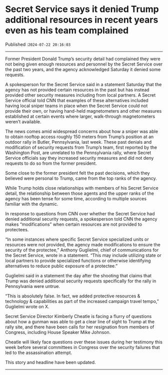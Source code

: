 # Secret Service says it denied Trump additional resources in recent years even as his team complained

Published :`2024-07-22 20:16:03`

---

Former President Donald Trump’s security detail had complained they were not being given enough resources and personnel by the Secret Service over the past two years, and the agency acknowledged Saturday it denied some requests.

A spokesperson for the Secret Service said in a statement Saturday that the agency has not provided certain resources in the past but has instead provided other security measures including from local partners. A Secret Service official told CNN that examples of these alternatives included having local sniper teams in place when the Secret Service could not provide their own, or having hand-held magnetometers and other measures established at certain events where larger, walk-through magnetometers weren’t available.

The news comes amid widespread concerns about how a sniper was able to obtain rooftop access roughly 150 meters from Trump’s position at an outdoor rally in Butler, Pennsylvania, last week. These past denials and modification of security requests from Trump’s team, first reported by the Washington Post, are unrelated to the Pennsylvania rally, where Secret Service officials say they increased security measures and did not deny requests to do so from the former president.

Some close to the former president felt the past decisions, which they believed were personal to Trump, came from the top ranks of the agency.

While Trump holds close relationships with members of his Secret Service detail, the relationship between those agents and the upper ranks of the agency has been tense for some time, according to multiple sources familiar with the dynamic.

In response to questions from CNN over whether the Secret Service had denied additional security requests, a spokesperson told CNN the agency makes “modifications” when certain resources are not provided to protectees.

“In some instances where specific Secret Service specialized units or resources were not provided, the agency made modifications to ensure the security of the protectee,” Anthony Guglielmi, chief of communications for the Secret Service, wrote in a statement. “This may include utilizing state or local partners to provide specialized functions or otherwise identifying alternatives to reduce public exposure of a protectee.”

Guglielmi said in a statement the day after the shooting that claims that Trump was denied additional security requests specifically for the rally in Pennsylvania were untrue.

“This is absolutely false. In fact, we added protective resources & technology & capabilities as part of the increased campaign travel tempo,” Guglielmi wrote on X.

Secret Service Director Kimberly Cheatle is facing a flurry of questions about how a gunman was able to get a clear line of sight to Trump at the rally site, and there have been calls for her resignation from members of Congress, including House Speaker Mike Johnson.

Cheatle will likely face questions over these issues during her testimony this week before several committees in Congress over the security failures that led to the assassination attempt.

This story and headline have been updated.

---

